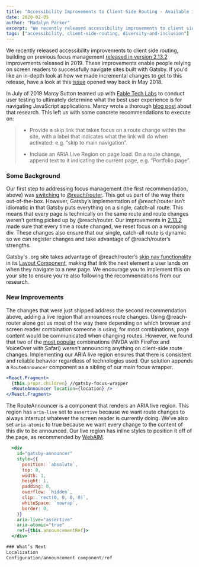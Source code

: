 ```yaml
---
title: "Accessibility Improvements to Client Side Routing - Available in 2.19.8"
date: 2020-02-05
author: "Madalyn Parker"
excerpt: "We recently released accessibility improvements to client side routing, enabling screen reader users to successfully navigate sites built with Gatsby."
tags: ["accessibility, client-side-routing, diversity-and-inclusion"]
---
```


We recently released accessibility improvements to client side routing, building on previous focus management [released in version 2.13.2](https://github.com/gatsbyjs/gatsby/pull/13197) improvements released in 2019. These improvements enable people relying on screen readers to successfully navigate sites built with Gatsby. If you'd like an in-depth look at how we made incremental changes to get to this release, have a look at this [issue](https://github.com/gatsbyjs/gatsby/issues/5581) opened way back in May 2018.

In July of 2019 Marcy Sutton teamed up with [Fable Tech Labs](https://www.makeitfable.com/) to conduct user testing to ultimately determine what the best user experience is for navigating JavaScript applications. Marcy wrote a thorough [blog post](https://www.gatsbyjs.org/blog/2019-07-11-user-testing-accessible-client-routing/) about that research. This left us with some concrete recommendations to execute on:

> - Provide a skip link that takes focus on a route change within the site, with a label that indicates what the link will do when activated: e.g. “skip to main navigation”.
>
> - Include an ARIA Live Region on page load. On a route change, append text to it indicating the current page, e.g. “Portfolio page”.

### Some Background

Our first step to addressing focus management (the first recommendation, above) was [switching](https://www.gatsbyjs.org/blog/2018-09-27-reach-router/) to [@reach/router](https://reach.tech/router). This got us part of the way there out-of-the-box. However, Gatsby’s implementation of @reach/router isn’t idiomatic in that Gatsby puts everything on a single, catch-all route. This means that every page is technically on the same route and route changes weren’t getting picked up by @reach/router. Our improvements in [2.13.2](https://github.com/gatsbyjs/gatsby/pull/13197) made sure that every time a route changed, we reset focus on a wrapping div. These changes also ensure that our single, catch-all route is dynamic so we can register changes and take advantage of @reach/router’s strengths.

Gatsby's .org site takes advantage of @reach/router’s [skip nav functionality](https://reacttraining.com/reach-ui/skip-nav/) in its [Layout Component](https://github.com/gatsbyjs/gatsby/blob/master/www/src/components/layout/layout-with-heading.js#L36), making that link the next element a user lands on when they navigate to a new page. We encourage you to implement this on your site to ensure you're also following the recommendations from our research.

### New Improvements

The changes that were just shipped address the second recommendation above, adding a live region that announces route changes. Using @reach-router alone got us most of the way there depending on which browser and screen reader combination someone is using; for most combinations, page content would be communicated when changing routes. However, we found that two of the [most popular](https://webaim.org/projects/screenreadersurvey8/#browsercombos) combinations (NVDA with FireFox and VoiceOver with Safari) weren’t announcing anything on client-side route changes. Implementing our ARIA live region ensures that there is consistent and reliable behavior regardless of technologies used.
Our solution appends a `RouteAnnouncer` component as a sibling of our main focus wrapper.

```jsx
<React.Fragment>
  {this.props.children} //gatsby-focus-wrapper
  <RouteAnnouncer location={location} />
</React.Fragment>
```

The RouteAnnouncer is a component that renders an ARIA live region. This region has `aria-live` set to `assertive` because we want route changes to always interrupt whatever the screen reader is currently doing. We’ve also set `aria-atomic` to true because we want every change to the content of this div to be announced. Our live region has inline styles to position it off of the page, as recommended by [WebAIM](https://webaim.org/techniques/css/invisiblecontent/#offscreen).

`````jsx
  <div
    id="gatsby-announcer"
    style={{
      position: `absolute`,
      top: 0,
      width: 1,
      height: 1,
      padding: 0,
      overflow: `hidden`,
      clip: `rect(0, 0, 0, 0)`,
      whiteSpace: `nowrap`,
      border: 0,
    }}
    aria-live="assertive"
    aria-atomic="true"
    ref={this.announcementRef}>
  </div>````

### What’s Next
Localization
Configuration/announcement component/ref
`````
